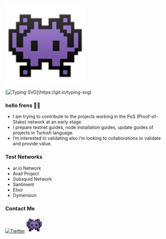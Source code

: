 <img src="https://raw.githubusercontent.com/erdinin/testnet-guides/main/utils/xyznodes_8071093-1.png" alt="xyznodes" width="250" height="250">

[![Typing SVG](https://readme-typing-svg.herokuapp.com?font=Fira+Code&pause=1000&width=700&lines=xyznodes+is+a+node+runner!)](https://git.io/typing-svg)

### hello frens 👾🧪
- I am trying to contribute to the projects working in the PoS (Proof-of-Stake) network at an early stage.
- I prepare testnet guides, node installation guides, update guides of projects in Turkish language.
- I’m interested in validating also i’m looking to collaborations to validate and provide value.

### Test Networks
- ar.io Network
- Avail Project
- Subsquid Network
- Santiment
- Elixir
- Dymension

### Contact Me
[<img src='https://user-images.githubusercontent.com/83868103/227937841-6e05b933-9534-49f1-808a-efe087a4f7cd.png' alt='Twitter'  width='16.5%'>](https://twitter.com/xyznodes) [<img src='https://raw.githubusercontent.com/erdinin/testnet-guides/main/utils/xyznodes_8071093-1.png' alt='WEBSITE'  width='10%'>](https://xyznodes.xyz)
